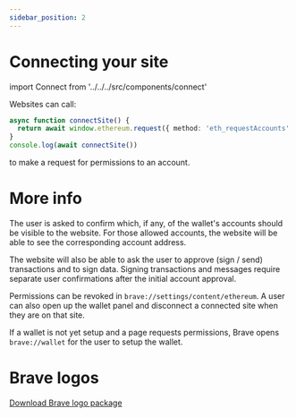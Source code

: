 ```yaml
---
sidebar_position: 2
---
```


# Connecting your site

import Connect from '../../../src/components/connect'

Websites can call:

```ts
async function connectSite() {
  return await window.ethereum.request({ method: 'eth_requestAccounts' })
}
console.log(await connectSite())
```

<Connect/>

to make a request for permissions to an account.

# More info
The user is asked to confirm which, if any, of the wallet's accounts should be visible to the website.
For those allowed accounts, the website will be able to see the corresponding account address.

The website will also be able to ask the user to approve (sign / send) transactions and to sign data.
Signing transactions and messages require separate user confirmations after the initial account approval.

Permissions can be revoked in `brave://settings/content/ethereum`.
A user can also open up the wallet panel and disconnect a connected site when they are on that site.

If a wallet is not yet setup and a page requests permissions, Brave opens `brave://wallet` for the user to setup the wallet.

# Brave logos

<a href='https://brave.com/static-assets/files/Brave-Logo-Package.zip'>Download Brave logo package</a>
